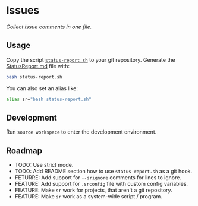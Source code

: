 # Issues

*Collect issue comments in one file.*

## Usage

Copy the script [`status-report.sh`](status-report.sh) to your
git repository. Generate the [StatusReport.md](StatusReport.md) file with:

```bash
bash status-report.sh
```

You can also set an alias like:

```bash
alias sr="bash status-report.sh"
```

## Development

Run `source workspace` to enter the development environment.

## Roadmap

- TODO: Use strict mode.
- TODO: Add README section how to use `status-report.sh` as a git hook.
- FETURRE: Add support for `--srignore` comments for lines to ignore.
- FEATURE: Add support for `.srconfig` file with custom config variables.
- FEATURE: Make `sr` work for projects, that aren't a git repository.
- FEATURE: Make `sr` work as a system-wide script / program.

